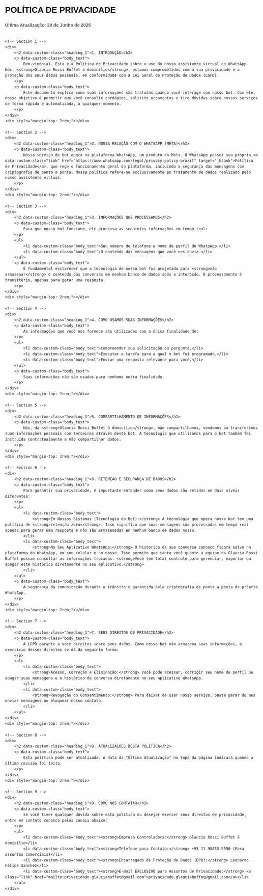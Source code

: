 <!DOCTYPE html>
<html lang="pt-BR">
<head>
    <meta charset="UTF-8">
    <meta name="viewport" content="width=device-width, initial-scale=1.0">
    <title>Política de Privacidade - Glaucia Rossi Buffet</title>
    <style>
      /* --- Termly CSS Styles --- */
      body {
          font-family: Arial, sans-serif;
          line-height: 1.5;
          margin: 0 auto;
          max-width: 800px;
          padding: 2rem;
      }
      [data-custom-class='body'], [data-custom-class='body'] * {
        background: transparent !important;
      }
      [data-custom-class='title'], [data-custom-class='title'] * {
        font-family: Arial !important;
        font-size: 26px !important;
        color: #000000 !important;
      }
      [data-custom-class='subtitle'], [data-custom-class='subtitle'] * {
        font-family: Arial !important;
        color: #595959 !important;
        font-size: 14px !important;
      }
      [data-custom-class='heading_1'], [data-custom-class='heading_1'] * {
        font-family: Arial !important;
        font-size: 19px !important;
        color: #000000 !important;
      }
      [data-custom-class='heading_2'], [data-custom-class='heading_2'] * {
        font-family: Arial !important;
        font-size: 17px !important;
        color: #000000 !important;
      }
      [data-custom-class='body_text'], [data-custom-class='body_text'] * {
        color: #595959 !important;
        font-size: 14px !important;
        font-family: Arial !important;
      }
      [data-custom-class='link'], [data-custom-class='link'] * {
        color: #3030F1 !important;
        font-size: 14px !important;
        font-family: Arial !important;
        word-break: break-word !important;
      }
      ul {
        list-style-type: square;
        padding-left: 20px;
      }
      ul > li > ul {
        list-style-type: circle;
      }
    </style>
</head>
<body>

  <div data-custom-class="body">
    <div>
        <h1 data-custom-class="title">POLÍTICA DE PRIVACIDADE</h1>
    </div>
    <div>
        <p data-custom-class="subtitle"><strong>Última Atualização: 20 de Junho de 2025</strong></p>
    </div>
    <div style="margin-top: 2rem;"></div>

    <!-- Section 1 -->
    <div>
        <h2 data-custom-class="heading_1">1. INTRODUÇÃO</h2>
        <p data-custom-class="body_text">
            Bem-vindo(a). Esta é a Política de Privacidade sobre o uso do nosso assistente virtual no WhatsApp. Nós, <strong>Glaucia Rossi Buffet à domicílio</strong>, estamos comprometidos com a sua privacidade e a proteção dos seus dados pessoais, em conformidade com a Lei Geral de Proteção de Dados (LGPD).
        </p>
        <p data-custom-class="body_text">
            Este documento explica como suas informações são tratadas quando você interage com nosso bot. Com ele, nosso objetivo é permitir que você consulte cardápios, solicite orçamentos e tire dúvidas sobre nossos serviços de forma rápida e automatizada, a qualquer momento.
        </p>
    </div>
    <div style="margin-top: 2rem;"></div>

    <!-- Section 2 -->
    <div>
        <h2 data-custom-class="heading_1">2. NOSSA RELAÇÃO COM O WHATSAPP (META)</h2>
        <p data-custom-class="body_text">
            Nosso serviço de bot opera na plataforma WhatsApp, um produto da Meta. O WhatsApp possui sua própria <a data-custom-class="link" href="https://www.whatsapp.com/legal/privacy-policy-brazil" target="_blank">Política de Privacidade</a>, que rege o funcionamento geral da plataforma, incluindo a segurança das mensagens com criptografia de ponta a ponta. Nossa política refere-se exclusivamente ao tratamento de dados realizado pelo nosso assistente virtual.
        </p>
    </div>
    <div style="margin-top: 2rem;"></div>

    <!-- Section 3 -->
    <div>
        <h2 data-custom-class="heading_1">3. INFORMAÇÕES QUE PROCESSAMOS</h2>
        <p data-custom-class="body_text">
            Para que nosso bot funcione, ele processa as seguintes informações em tempo real:
        </p>
        <ul>
            <li data-custom-class="body_text">Seu número de telefone e nome de perfil do WhatsApp.</li>
            <li data-custom-class="body_text">O conteúdo das mensagens que você nos envia.</li>
        </ul>
        <p data-custom-class="body_text">
            É fundamental esclarecer que a tecnologia do nosso bot foi projetada para <strong>não armazenar</strong> o conteúdo das conversas em nenhum banco de dados após a interação. O processamento é transitório, apenas para gerar uma resposta.
        </p>
    </div>
    <div style="margin-top: 2rem;"></div>

    <!-- Section 4 -->
    <div>
        <h2 data-custom-class="heading_1">4. COMO USAMOS SUAS INFORMAÇÕES</h2>
        <p data-custom-class="body_text">
            As informações que você nos fornece são utilizadas com a única finalidade de:
        </p>
        <ul>
            <li data-custom-class="body_text">Compreender sua solicitação ou pergunta.</li>
            <li data-custom-class="body_text">Executar a tarefa para a qual o bot foi programado.</li>
            <li data-custom-class="body_text">Enviar uma resposta relevante para você.</li>
        </ul>
        <p data-custom-class="body_text">
            Suas informações não são usadas para nenhuma outra finalidade.
        </p>
    </div>
    <div style="margin-top: 2rem;"></div>

    <!-- Section 5 -->
    <div>
        <h2 data-custom-class="heading_1">5. COMPARTILHAMENTO DE INFORMAÇÕES</h2>
        <p data-custom-class="body_text">
            Nós, da <strong>Glaucia Rossi Buffet à domicílio</strong>, não compartilhamos, vendemos ou transferimos suas informações pessoais com terceiros através deste bot. A tecnologia que utilizamos para o bot também foi instruída contratualmente a não compartilhar dados.
        </p>
    </div>
    <div style="margin-top: 2rem;"></div>

    <!-- Section 6 -->
    <div>
        <h2 data-custom-class="heading_1">6. RETENÇÃO E SEGURANÇA DE DADOS</h2>
        <p data-custom-class="body_text">
            Para garantir sua privacidade, é importante entender como seus dados são retidos em dois níveis diferentes:
        </p>
        <ul>
            <li data-custom-class="body_text">
                <strong>Em Nossos Sistemas (Tecnologia do Bot):</strong> A tecnologia que opera nosso bot tem uma política de <strong>retenção zero</strong>. Isso significa que suas mensagens são processadas em tempo real apenas para gerar uma resposta e não são armazenadas em nenhum banco de dados nosso.
            </li>
            <li data-custom-class="body_text">
                <strong>No Seu Aplicativo WhatsApp:</strong> O histórico da sua conversa conosco ficará salvo na plataforma do WhatsApp, em seu celular e no nosso. Isso permite que tanto você quanto a equipe da Glaucia Rossi Buffet possam consultar as informações trocadas. <strong>Você tem total controle para gerenciar, exportar ou apagar este histórico diretamente no seu aplicativo.</strong>
            </li>
        </ul>
        <p data-custom-class="body_text">
            A segurança da comunicação durante o trânsito é garantida pela criptografia de ponta a ponta do próprio WhatsApp.
        </p>
    </div>
    <div style="margin-top: 2rem;"></div>

    <!-- Section 7 -->
    <div>
        <h2 data-custom-class="heading_1">7. SEUS DIREITOS DE PRIVACIDADE</h2>
        <p data-custom-class="body_text">
            A LGPD garante a você direitos sobre seus dados. Como nosso bot não armazena suas informações, o exercício desses direitos se dá da seguinte forma:
        </p>
        <ul>
            <li data-custom-class="body_text">
                <strong>Acesso, Correção e Eliminação:</strong> Você pode acessar, corrigir seu nome de perfil ou apagar suas mensagens e o histórico da conversa diretamente no seu aplicativo WhatsApp.
            </li>
            <li data-custom-class="body_text">
                <strong>Revogação do Consentimento:</strong> Para deixar de usar nosso serviço, basta parar de nos enviar mensagens ou bloquear nosso contato.
            </li>
        </ul>
    </div>
    <div style="margin-top: 2rem;"></div>

    <!-- Section 8 -->
    <div>
        <h2 data-custom-class="heading_1">8. ATUALIZAÇÕES DESTA POLÍTICA</h2>
        <p data-custom-class="body_text">
            Esta política pode ser atualizada. A data da "Última Atualização" no topo da página indicará quando a última revisão foi feita.
        </p>
    </div>
    <div style="margin-top: 2rem;"></div>

    <!-- Section 9 -->
    <div>
        <h2 data-custom-class="heading_1">9. COMO NOS CONTATAR</h2>
        <p data-custom-class="body_text">
            Se você tiver qualquer dúvida sobre esta política ou desejar exercer seus direitos de privacidade, entre em contato conosco pelos canais abaixo:
        </p>
        <ul>
            <li data-custom-class="body_text"><strong>Empresa Controladora:</strong> Glaucia Rossi Buffet à domicílio</li>
            <li data-custom-class="body_text"><strong>Telefone para Contato:</strong> +55 11 98453-5590 (Para assuntos comerciais)</li>
            <li data-custom-class="body_text"><strong>Encarregado de Proteção de Dados (DPO):</strong> Leonardo Felipe Sanchez</li>
            <li data-custom-class="body_text"><strong>E-mail EXCLUSIVO para Assuntos de Privacidade:</strong> <a class="link" href="mailto:privacidade.glauciabuffet@gmail.com">privacidade.glauciabuffet@gmail.com</a></li>
        </ul>
    </div>

  </div>

</body>
</html>
